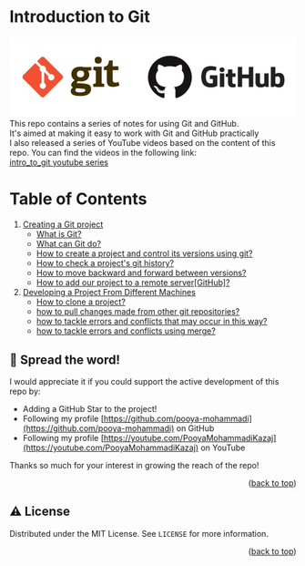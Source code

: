 # Introduction to Git
![](images/readme/gitgithub.png)</br>
This repo contains a series of notes for using Git and GitHub.</br>
It's aimed at making it easy to work with Git and GitHub practically</br> 
I also released a series of YouTube videos based on the content of this repo. You can find the videos in the following link:</br>
[intro_to_git youtube series](https://youtube.com/playlist?list=PL2g_5adpoaeLfkAnqPH3sYQDYLeFYgr0b)

<div  id="top"></div>

# Table of Contents
1. [Creating a Git project](https://github.com/pooya-mohammadi/intro_to_git/blob/main/creating_git_project.md)
   * [What is Git?](https://github.com/pooya-mohammadi/intro_to_git/blob/main/creating_git_project.md#what-is-git)
   * [What can Git do?](https://github.com/pooya-mohammadi/intro_to_git/blob/main/creating_git_project.md#what-can-git-do)
   * [How to create a project and control its versions using git?](https://github.com/pooya-mohammadi/intro_to_git/blob/main/creating_git_project.md#how-to-create-a-project-and-control-its-versions-using-git)
   * [How to check a project's git history?](https://github.com/pooya-mohammadi/intro_to_git/blob/main/creating_git_project.md#how-to-check-a-projects-git-history)
   * [How to move backward and forward between versions?](https://github.com/pooya-mohammadi/intro_to_git/blob/main/creating_git_project.md#how-to-move-backward-and-forward-between-versions)
   * [How to add our project to a remote server[GitHub]?](https://github.com/pooya-mohammadi/intro_to_git/blob/main/creating_git_project.md#how-to-add-our-project-to-a-remote-servergithub)
2. [Developing a Project From Different Machines](https://github.com/pooya-mohammadi/intro_to_git/blob/main/developing_a_project_from_different_machines.md)
   * [How to clone a project?](https://github.com/pooya-mohammadi/intro_to_git/blob/main/developing_a_project_from_different_machines.md#how-to-clone-a-project)
   * [how to pull changes made from other git repositories?](https://github.com/pooya-mohammadi/intro_to_git/blob/main/developing_a_project_from_different_machines.md#how-to-tackle-errors-and-conflicts-that-may-occur-in-this-way)
   * [how to tackle errors and conflicts that may occur in this way?](https://github.com/pooya-mohammadi/intro_to_git/blob/main/developing_a_project_from_different_machines.md#how-to-tackle-errors-and-conflicts-that-may-occur-in-this-way)
   * [how to tackle errors and conflicts using merge?](https://github.com/pooya-mohammadi/intro_to_git/blob/main/developing_a_project_from_different_machines.md#how-to-tackle-errors-and-conflicts-using-merge)

## 🌟 Spread the word!

I would appreciate it if you could support the active development of this repo by:
- Adding a GitHub Star to the project!
- Following my profile [https://github.com/pooya-mohammadi](https://github.com/pooya-mohammadi) on GitHub
- Following my profile [https://youtube.com/PooyaMohammadiKazaj](https://youtube.com/PooyaMohammadiKazaj) on YouTube

Thanks so much for your interest in growing the reach of the repo!
<p align="right">(<a href="#top">back to top</a>)</p>

## ⚠️ License

Distributed under the MIT License. See `LICENSE` for more information.

<p align="right">(<a href="#top">back to top</a>)</p>
